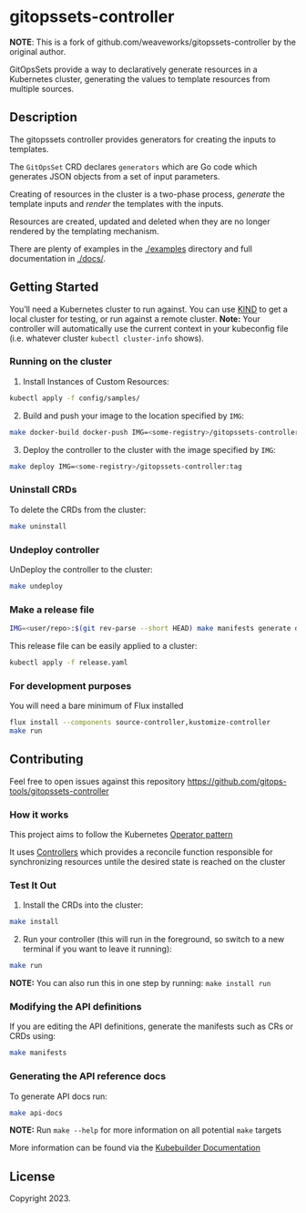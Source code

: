 # gitopssets-controller

**NOTE**: This is a fork of github.com/weaveworks/gitopssets-controller by the original author.


GitOpsSets provide a way to declaratively generate resources in a Kubernetes cluster, generating the values to template resources from multiple sources.

## Description

The gitopssets controller provides generators for creating the inputs to templates.

The `GitOpsSet` CRD declares `generators` which are Go code which generates JSON objects from a set of input parameters.

Creating of resources in the cluster is a two-phase process, _generate_ the template inputs and _render_ the templates with the inputs.

Resources are created, updated and deleted when they are no longer rendered by the templating mechanism.

There are plenty of examples in the [./examples](./examples) directory and full
documentation in [./docs/](./docs).

## Getting Started

You’ll need a Kubernetes cluster to run against. You can use [KIND](https://sigs.k8s.io/kind) to get a local cluster for testing, or run against a remote cluster.
**Note:** Your controller will automatically use the current context in your kubeconfig file (i.e. whatever cluster `kubectl cluster-info` shows).

### Running on the cluster

1. Install Instances of Custom Resources:

```sh
kubectl apply -f config/samples/
```

2. Build and push your image to the location specified by `IMG`:

```sh
make docker-build docker-push IMG=<some-registry>/gitopssets-controller:tag
```

3. Deploy the controller to the cluster with the image specified by `IMG`:

```sh
make deploy IMG=<some-registry>/gitopssets-controller:tag
```

### Uninstall CRDs

To delete the CRDs from the cluster:

```sh
make uninstall
```

### Undeploy controller

UnDeploy the controller to the cluster:

```sh
make undeploy
```

### Make a release file

```sh
IMG=<user/repo>:$(git rev-parse --short HEAD) make manifests generate docker-build docker-push release
```

This release file can be easily applied to a cluster:

```sh
kubectl apply -f release.yaml
```

### For development purposes

You will need a bare minimum of Flux installed

```sh
flux install --components source-controller,kustomize-controller
make run
```

## Contributing

Feel free to open issues against this repository https://github.com/gitops-tools/gitopssets-controller

### How it works

This project aims to follow the Kubernetes [Operator pattern](https://kubernetes.io/docs/concepts/extend-kubernetes/operator/)

It uses [Controllers](https://kubernetes.io/docs/concepts/architecture/controller/)
which provides a reconcile function responsible for synchronizing resources untile the desired state is reached on the cluster

### Test It Out

1. Install the CRDs into the cluster:

```sh
make install
```

2. Run your controller (this will run in the foreground, so switch to a new terminal if you want to leave it running):

```sh
make run
```

**NOTE:** You can also run this in one step by running: `make install run`

### Modifying the API definitions

If you are editing the API definitions, generate the manifests such as CRs or CRDs using:

```sh
make manifests
```

### Generating the API reference docs

To generate API docs run:

```sh
make api-docs
```

**NOTE:** Run `make --help` for more information on all potential `make` targets

More information can be found via the [Kubebuilder Documentation](https://book.kubebuilder.io/introduction.html)

## License

Copyright 2023.
